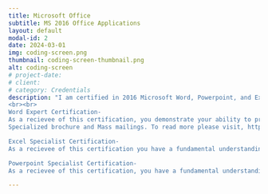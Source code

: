 ```yaml
---
title: Microsoft Office
subtitle: MS 2016 Office Applications
layout: default
modal-id: 2
date: 2024-03-01
img: coding-screen.png
thumbnail: coding-screen-thumbnail.png
alt: coding-screen
# project-date: 
# client: 
# category: Credentials
description: "I am certified in 2016 Microsoft Word, Powerpoint, and Excel. These crendials are for the 2016 versions but for most use cases have applications in the current MS365 versions of Word, Powerpoint, and Excel. Below are some descriptions straight from Microsoft for the certifications.
<br><br>
Word Expert Certification-
As a recievee of this certification, you demonstrate your ability to proficiently use the advanced features of Word 2016 for Document and content management and Advanced formatting. You can create and manage professional documents of four pages or more for a variety of specialized purposes and situations.You know how to customize Word environments to meet project needs and to enhance productivity. Examples of expert-level documents include Business plans, Research papers, Books
Specialized brochure and Mass mailings. To read more please visit, https://learn.microsoft.com/en-us/credentials/certifications/mos-word-2016-expert/.

Excel Specialist Certification-
As a recievee of this certification you have a fundamental understanding of the Excel 2016 environment. You demonstrate your ability to apply the main features of the program, such as, cCreating and editing a workbook with multiple sheets and using a graphic element to represent data visually. Workbook examples include, professional-looking budgets, financial statements, team performance charts, sales invoices and data-entry logs. To read more please visit, https://learn.microsoft.com/en-us/credentials/certifications/mos-excel-2016/.

Powerpoint Specialist Certification-
As a recievee of this certification, you have a fundamental understanding of the PowerPoint 2016 environment. You demonstrate your ability to apply the main features of the program, such as creating, editing, and enhancing presentations. Presentation examples include professional-grade sales presentations, employee training, instructional materials and kiosk slide shows. To read more please visit, https://learn.microsoft.com/en-us/credentials/certifications/mos-powerpoint-2016/."

---
```

